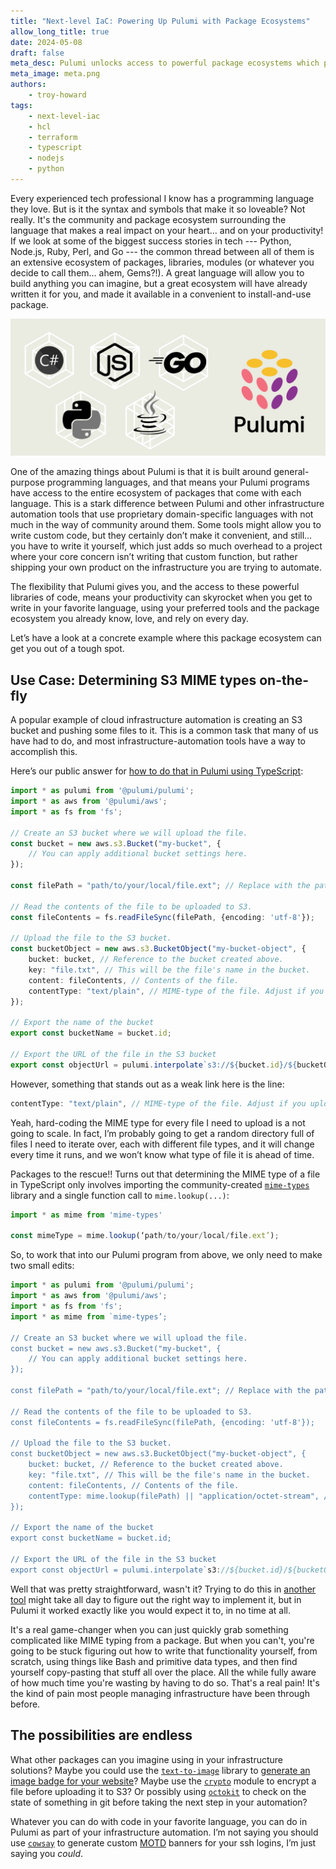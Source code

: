 ```yaml
---
title: "Next-level IaC: Powering Up Pulumi with Package Ecosystems"
allow_long_title: true
date: 2024-05-08
draft: false
meta_desc: Pulumi unlocks access to powerful package ecosystems which provide a lot of value and flexibility to your IaC workflows.
meta_image: meta.png
authors:
    - troy-howard
tags:
    - next-level-iac
    - hcl
    - terraform
    - typescript
    - nodejs
    - python
---
```


Every experienced tech professional I know has a programming language they love. But is it the syntax and symbols that make it so loveable? Not really. It's the community and package ecosystem surrounding the language that makes a real impact on your heart... and on your productivity!<!--more--> If we look at some of the biggest success stories in tech --- Python, Node.js, Ruby, Perl, and Go --- the common thread between all of them is an extensive ecosystem of packages, libraries, modules (or whatever you decide to call them…  ahem, Gems?!). A great language will allow you to build anything you can imagine, but a great ecosystem will have already written it for you, and made it available in a convenient to install-and-use package.

![Pulumi Language Ecosystem](pulumi-language-ecosystem.png)

One of the amazing things about Pulumi is that it is built around general-purpose programming languages, and that means your Pulumi programs have access to the entire ecosystem of packages that come with each language. This is a stark difference between Pulumi and other infrastructure automation tools that use proprietary domain-specific languages with not much in the way of community around them. Some tools might allow you to write custom code, but they certainly don’t make it convenient, and still… you have to write it yourself, which just adds so much overhead to a project where your core concern isn’t writing that custom function, but rather shipping your own product on the infrastructure you are trying to automate.

The flexibility that Pulumi gives you, and the access to these powerful libraries of code, means your productivity can skyrocket when you get to write in your favorite language, using your preferred tools and the package ecosystem you already know, love, and rely on every day.

Let’s have a look at a concrete example where this package ecosystem can get you out of a tough spot.

## Use Case: Determining S3 MIME types on-the-fly

A popular example of cloud infrastructure automation is creating an S3 bucket and pushing some files to it. This is a common task that many of us have had to do, and most infrastructure-automation tools have a way to accomplish this. 

Here’s our public answer for [how to do that in Pulumi using TypeScript][s3-bucket-example]: 

```typescript
import * as pulumi from '@pulumi/pulumi';
import * as aws from '@pulumi/aws';
import * as fs from 'fs';

// Create an S3 bucket where we will upload the file.
const bucket = new aws.s3.Bucket("my-bucket", {
    // You can apply additional bucket settings here.
});

const filePath = "path/to/your/local/file.ext"; // Replace with the path to the file you want to upload

// Read the contents of the file to be uploaded to S3.
const fileContents = fs.readFileSync(filePath, {encoding: 'utf-8'});

// Upload the file to the S3 bucket.
const bucketObject = new aws.s3.BucketObject("my-bucket-object", {
    bucket: bucket, // Reference to the bucket created above.
    key: "file.txt", // This will be the file's name in the bucket.
    content: fileContents, // Contents of the file.
    contentType: "text/plain", // MIME-type of the file. Adjust if you upload a different type of file.
});

// Export the name of the bucket
export const bucketName = bucket.id;

// Export the URL of the file in the S3 bucket
export const objectUrl = pulumi.interpolate`s3://${bucket.id}/${bucketObject.key}`;
``` 

However, something that stands out as a weak link here is the line:

```typescript
contentType: "text/plain", // MIME-type of the file. Adjust if you upload a different type of file.
```

Yeah, hard-coding the MIME type for every file I need to upload is a not going to scale. In fact, I’m probably going to get a random directory full of files I need to iterate over, each with different file types, and it will change every time it runs, and we won’t know what type of file it is ahead of time.

Packages to the rescue!! Turns out that determining the MIME type of a file in TypeScript only involves importing the community-created [`mime-types`][npm-mimetypes] library and a single function call to `mime.lookup(...)`:

```typescript
import * as mime from 'mime-types'

const mimeType = mime.lookup(‘path/to/your/local/file.ext’);

```

So, to work that into our Pulumi program from above, we only need to make two small edits:

```typescript {hl_lines=[4,21]}
import * as pulumi from '@pulumi/pulumi';
import * as aws from '@pulumi/aws';
import * as fs from 'fs';
import * as mime from `mime-types’;

// Create an S3 bucket where we will upload the file.
const bucket = new aws.s3.Bucket("my-bucket", {
    // You can apply additional bucket settings here.
});

const filePath = "path/to/your/local/file.ext"; // Replace with the path to the file you want to upload

// Read the contents of the file to be uploaded to S3.
const fileContents = fs.readFileSync(filePath, {encoding: 'utf-8'});

// Upload the file to the S3 bucket.
const bucketObject = new aws.s3.BucketObject("my-bucket-object", {
    bucket: bucket, // Reference to the bucket created above.
    key: "file.txt", // This will be the file's name in the bucket.
    content: fileContents, // Contents of the file.
    contentType: mime.lookup(filePath) || "application/octet-stream", // MIME-type of the file
});

// Export the name of the bucket
export const bucketName = bucket.id;

// Export the URL of the file in the S3 bucket
export const objectUrl = pulumi.interpolate`s3://${bucket.id}/${bucketObject.key}`;
```
Well that was pretty straightforward, wasn't it? Trying to do this in [another tool][terraform-mime-example] might take all day to figure out the right way to implement it, but in Pulumi it worked exactly like you would expect it to, in no time at all.

It's a real game-changer when you can just quickly grab something complicated like MIME typing from a package. But when you can't, you're going to be stuck figuring out how to write that functionality yourself, from scratch, using things like Bash and primitive data types, and then find yourself copy-pasting that stuff all over the place. All the while fully aware of how much time you're wasting by having to do so. That's a real pain! It's the kind of pain most people managing infrastructure have been through before.

## The possibilities are endless

What other packages can you imagine using in your infrastructure solutions? Maybe you could use the [`text-to-image`][npm-text-to-image] library to [generate an image badge for your website][cnunciato-image-badge-example]? Maybe use the [`crypto`][nodejs-crypto-module] module to encrypt a file before uploading it to S3? Or possibly using [`octokit`][npm-octokit] to check on the state of something in git before taking the next step in your automation?

Whatever you can do with code in your favorite language, you can do in Pulumi as part of your infrastructure automation. I’m not saying you should use [`cowsay`][npm-cowsay] to generate custom [MOTD][wiki-motd] banners for your ssh logins, I’m just saying you _could_.

[s3-bucket-example]: https://www.pulumi.com/ai/answers/fZ6JumwyAXHcXys5tFFkqq/uploading-files-to-amazon-s3-using-typescript
[npm-mimetypes]: https://www.npmjs.com/package/mime-types
[npm-text-to-image]: https://www.npmjs.com/package/text-to-image
[cnunciato-image-badge-example]: https://gist.github.com/cnunciato/2461f87e59b3b50c14cbefc33b91738e
[npm-cowsay]: https://www.npmjs.com/package/cowsay
[wiki-motd]: https://en.wikipedia.org/wiki/Message_of_the_day
[npm-octokit]: https://www.npmjs.com/package/octokit
[nodejs-crypto-module]: https://nodejs.org/api/crypto.html#crypto
[terraform-mime-example]: https://engineering.statefarm.com/blog/terraform-s3-upload-with-mime/
